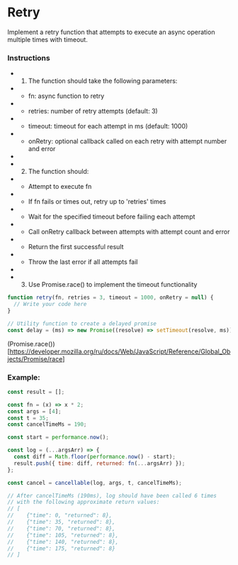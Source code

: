 # Retry

Implement a retry function that attempts to execute an async operation multiple times with timeout.

### Instructions

- 1. The function should take the following parameters:
- - fn: async function to retry
- - retries: number of retry attempts (default: 3)
- - timeout: timeout for each attempt in ms (default: 1000)
- - onRetry: optional callback called on each retry with attempt number and error
-
- 2.  The function should:
- - Attempt to execute fn
- - If fn fails or times out, retry up to 'retries' times
- - Wait for the specified timeout before failing each attempt
- - Call onRetry callback between attempts with attempt count and error
- - Return the first successful result
- - Throw the last error if all attempts fail
-
- 3.  Use Promise.race() to implement the timeout functionality

```js
function retry(fn, retries = 3, timeout = 1000, onRetry = null) {
  // Write your code here
}

// Utility function to create a delayed promise
const delay = (ms) => new Promise((resolve) => setTimeout(resolve, ms));
```

(Promise.race())[https://developer.mozilla.org/ru/docs/Web/JavaScript/Reference/Global_Objects/Promise/race]

### Example:

```js
const result = [];

const fn = (x) => x * 2;
const args = [4];
const t = 35;
const cancelTimeMs = 190;

const start = performance.now();

const log = (...argsArr) => {
  const diff = Math.floor(performance.now() - start);
  result.push({ time: diff, returned: fn(...argsArr) });
};

const cancel = cancellable(log, args, t, cancelTimeMs);

// After cancelTimeMs (190ms), log should have been called 6 times
// with the following approximate return values:
// [
//    {"time": 0, "returned": 8},
//    {"time": 35, "returned": 8},
//    {"time": 70, "returned": 8},
//    {"time": 105, "returned": 8},
//    {"time": 140, "returned": 8},
//    {"time": 175, "returned": 8}
// ]
```
